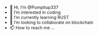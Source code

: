 - 👋 Hi, I’m @Pumpitup337
- 👀 I’m interested in coding
- 🌱 I’m currently learning RUST
- 💞️ I’m looking to collaborate on blockchain
- 📫 How to reach me ...

<!---
Pumpitup337/Pumpitup337 is a ✨ special ✨ repository because its `README.md` (this file) appears on your GitHub profile.
You can click the Preview link to take a look at your changes.
--->
